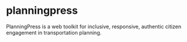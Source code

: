 planningpress
=============

PlanningPress is a web toolkit for inclusive, responsive, authentic citizen engagement in transportation planning. 